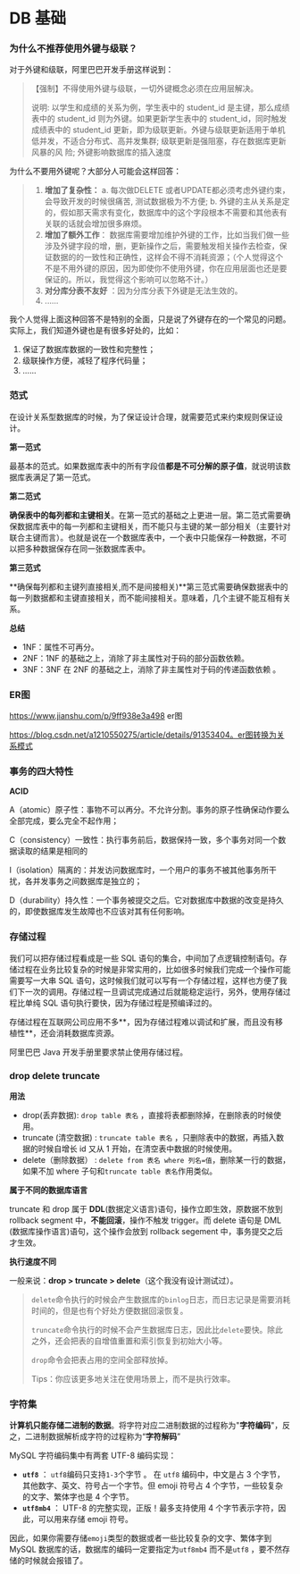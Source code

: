 # DB 基础

### 为什么不推荐使用外键与级联？

对于外键和级联，阿里巴巴开发手册这样说到：

> 【强制】不得使用外键与级联，一切外键概念必须在应用层解决。
>
> 说明: 以学生和成绩的关系为例，学生表中的 student_id 是主键，那么成绩表中的 student_id 则为外键。如果更新学生表中的 student_id，同时触发成绩表中的 student_id 更新，即为级联更新。外键与级联更新适用于单机低并发，不适合分布式、高并发集群; 级联更新是强阻塞，存在数据库更新风暴的风 险; 外键影响数据库的插入速度

为什么不要用外键呢？大部分人可能会这样回答：

> 1. **增加了复杂性：** a. 每次做DELETE 或者UPDATE都必须考虑外键约束，会导致开发的时候很痛苦, 测试数据极为不方便; b. 外键的主从关系是定的，假如那天需求有变化，数据库中的这个字段根本不需要和其他表有关联的话就会增加很多麻烦。
> 2. **增加了额外工作**： 数据库需要增加维护外键的工作，比如当我们做一些涉及外键字段的增，删，更新操作之后，需要触发相关操作去检查，保证数据的的一致性和正确性，这样会不得不消耗资源；（个人觉得这个不是不用外键的原因，因为即使你不使用外键，你在应用层面也还是要保证的。所以，我觉得这个影响可以忽略不计。）
> 3. **对分库分表不友好** ：因为分库分表下外键是无法生效的。
> 4. ......

我个人觉得上面这种回答不是特别的全面，只是说了外键存在的一个常见的问题。实际上，我们知道外键也是有很多好处的，比如：

1. 保证了数据库数据的一致性和完整性；
2. 级联操作方便，减轻了程序代码量；
3. ......

### 范式

在设计关系型数据库的时候，为了保证设计合理，就需要范式来约束规则保证设计。

**第一范式**

最基本的范式。如果数据库表中的所有字段值**都是不可分解的原子值**，就说明该数据库表满足了第一范式。

**第二范式**

**确保表中的每列都和主键相关**。在第一范式的基础之上更进一层。第二范式需要确保数据库表中的每一列都和主键相关，而不能只与主键的某一部分相关（主要针对联合主键而言）。也就是说在一个数据库表中，一个表中只能保存一种数据，不可以把多种数据保存在同一张数据库表中。

**第三范式**

**确保每列都和主键列直接相关,而不是间接相关)**第三范式需要确保数据表中的每一列数据都和主键直接相关，而不能间接相关。意味着，几个主键不能互相有关系。

**总结**

- 1NF：属性不可再分。
- 2NF：1NF 的基础之上，消除了非主属性对于码的部分函数依赖。
- 3NF：3NF 在 2NF 的基础之上，消除了非主属性对于码的传递函数依赖 。



### ER图

https://www.jianshu.com/p/9ff938e3a498  er图

https://blog.csdn.net/a1210550275/article/details/91353404。er图转换为关系模式



### 事务的四大特性

**ACID**

A（atomic）原子性：事物不可以再分。不允许分割。事务的原⼦性确保动作要么全部完成，要么完全不起作⽤；

C（consistency）一致性：执⾏事务前后，数据保持⼀致，多个事务对同⼀个数据读取的结果是相同的

I（isolation）隔离的：并发访问数据库时，⼀个⽤户的事务不被其他事务所⼲扰，各并发事务之间数据库是独⽴的；

D（durability）持久性：⼀个事务被提交之后。它对数据库中数据的改变是持久的，即使数据库发⽣故障也不应该对其有任何影响。



### 存储过程

我们可以把存储过程看成是一些 SQL 语句的集合，中间加了点逻辑控制语句。存储过程在业务比较复杂的时候是非常实用的，比如很多时候我们完成一个操作可能需要写一大串 SQL 语句，这时候我们就可以写有一个存储过程，这样也方便了我们下一次的调用。存储过程一旦调试完成通过后就能稳定运行，另外，使用存储过程比单纯 SQL 语句执行要快，因为存储过程是预编译过的。

存储过程在互联网公司应用不多**，因为存储过程难以调试和扩展，而且没有移植性**，还会消耗数据库资源。

阿里巴巴 Java 开发手册里要求禁止使用存储过程。



###  drop delete truncate 

**用法**

- drop(丢弃数据): `drop table 表名` ，直接将表都删除掉，在删除表的时候使用。
- truncate (清空数据) : `truncate table 表名` ，只删除表中的数据，再插入数据的时候自增长 id 又从 1 开始，在清空表中数据的时候使用。
- delete（删除数据） : `delete from 表名 where 列名=值`，删除某一行的数据，如果不加 where 子句和`truncate table 表名`作用类似。

**属于不同的数据库语言**

truncate 和 drop 属于 **DDL**(数据定义语言)语句，操作立即生效，原数据不放到 rollback segment 中，**不能回滚**，操作不触发 trigger。而 delete 语句是 DML (数据库操作语言)语句，这个操作会放到 rollback segement 中，事务提交之后才生效。

**执行速度不同**

一般来说：**drop > truncate > delete**（这个我没有设计测试过）。

> `delete`命令执行的时候会产生数据库的`binlog`日志，而日志记录是需要消耗时间的，但是也有个好处方便数据回滚恢复。
>
> `truncate`命令执行的时候不会产生数据库日志，因此比`delete`要快。除此之外，还会把表的自增值重置和索引恢复到初始大小等。
>
> `drop`命令会把表占用的空间全部释放掉。
>
> Tips：你应该更多地关注在使用场景上，而不是执行效率。



### 字符集

**计算机只能存储二进制的数据**。将字符对应二进制数据的过程称为"**字符编码**"，反之，二进制数据解析成字符的过程称为“**字符解码**”

MySQL 字符编码集中有两套 UTF-8 编码实现：

- **`utf8`** ： `utf8`编码只支持`1-3`个字节 。 在 `utf8` 编码中，中文是占 3 个字节，其他数字、英文、符号占一个字节。但 emoji 符号占 4 个字节，一些较复杂的文字、繁体字也是 4 个字节。
- **`utf8mb4`** ： UTF-8 的完整实现，正版！最多支持使用 4 个字节表示字符，因此，可以用来存储 emoji 符号。

因此，如果你需要存储`emoji`类型的数据或者一些比较复杂的文字、繁体字到 MySQL 数据库的话，数据库的编码一定要指定为`utf8mb4` 而不是`utf8` ，要不然存储的时候就会报错了。